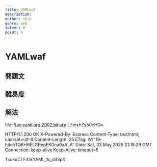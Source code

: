 ```yaml
---
title: YAMLwaf
description: 
author: shio
genre: web
solver: 0 
point: 0
---
```


# YAMLwaf

## 問題文

## 難易度

## 解法

file: !<tag:yaml.org,2002:binary> |
  ZmxhZy50eHQ=

HTTP/1.1 200 OK
X-Powered-By: Express
Content-Type: text/html; charset=utf-8
Content-Length: 25
ETag: W/"19-htiehTQK+I6ELGRepEKGna0xALA"
Date: Sat, 03 May 2025 01:18:29 GMT
Connection: keep-alive
Keep-Alive: timeout=5

TsukuCTF25{YAML_1s_d33p!}